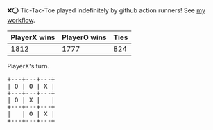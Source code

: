 :x::o: Tic-Tac-Toe played indefinitely by github action runners! See [my workflow](.github/workflows/play.yaml).

|PlayerX wins|PlayerO wins|Ties|
|-|-|-|
|1812|1777|824|

PlayerX's turn.

<pre>
+---+---+---+
| O | O | X |
+---+---+---+
| O | X |   |
+---+---+---+
|   | O | X |
+---+---+---+
</pre>